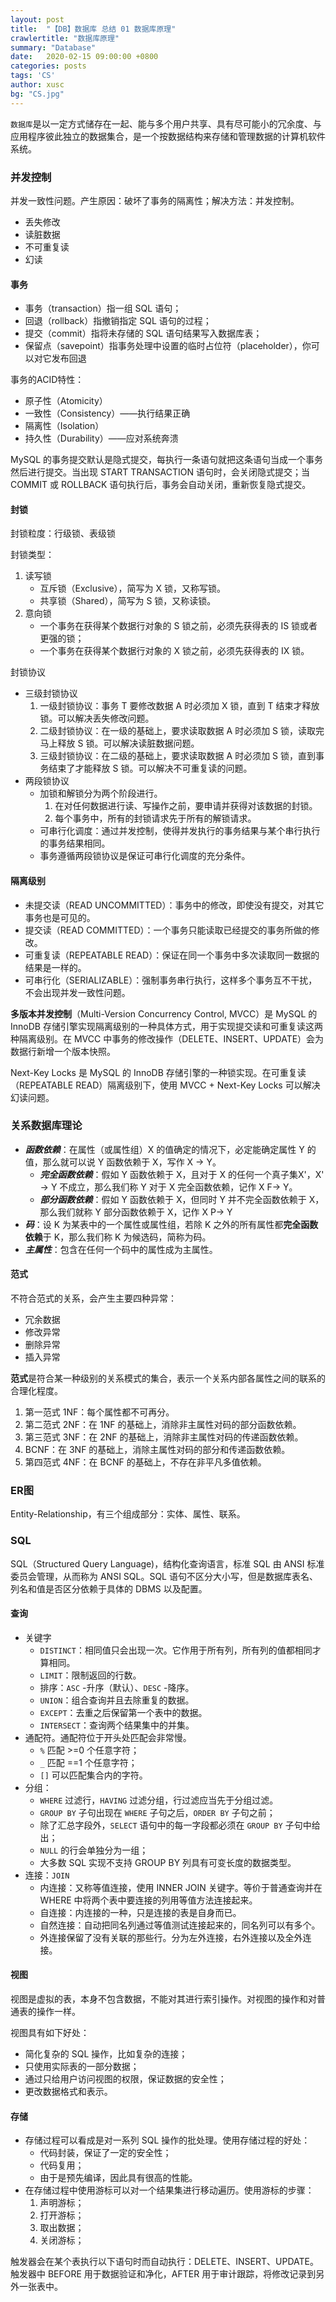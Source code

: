 ```yaml
---
layout: post
title:  "【DB】数据库 总结 01 数据库原理"
crawlertitle: "数据库原理"
summary: "Database"
date:   2020-02-15 09:00:00 +0800
categories: posts
tags: 'CS'
author: xusc
bg: "CS.jpg"
---
```


`数据库`是以一定方式储存在一起、能与多个用户共享、具有尽可能小的冗余度、与应用程序彼此独立的数据集合，是一个按数据结构来存储和管理数据的计算机软件系统。

### 并发控制
并发一致性问题。产生原因：破坏了事务的隔离性；解决方法：并发控制。
- 丢失修改
- 读脏数据
- 不可重复读
- 幻读

#### 事务
- 事务（transaction）指一组 SQL 语句；
- 回退（rollback）指撤销指定 SQL 语句的过程；
- 提交（commit）指将未存储的 SQL 语句结果写入数据库表；
- 保留点（savepoint）指事务处理中设置的临时占位符（placeholder），你可以对它发布回退

事务的ACID特性：
- 原子性（Atomicity）
- 一致性（Consistency）——执行结果正确
- 隔离性（Isolation）
- 持久性（Durability）——应对系统奔溃

MySQL 的事务提交默认是隐式提交，每执行一条语句就把这条语句当成一个事务然后进行提交。当出现 START TRANSACTION 语句时，会关闭隐式提交；当 COMMIT 或 ROLLBACK 语句执行后，事务会自动关闭，重新恢复隐式提交。

#### 封锁
封锁粒度：行级锁、表级锁

封锁类型：
1. 读写锁
   - 互斥锁（Exclusive），简写为 X 锁，又称写锁。
   - 共享锁（Shared），简写为 S 锁，又称读锁。
2. 意向锁
   - 一个事务在获得某个数据行对象的 S 锁之前，必须先获得表的 IS 锁或者更强的锁；
   - 一个事务在获得某个数据行对象的 X 锁之前，必须先获得表的 IX 锁。

封锁协议
- 三级封锁协议
  1. 一级封锁协议：事务 T 要修改数据 A 时必须加 X 锁，直到 T 结束才释放锁。可以解决丢失修改问题。
  2. 二级封锁协议：在一级的基础上，要求读取数据 A 时必须加 S 锁，读取完马上释放 S 锁。可以解决读脏数据问题。
  3. 三级封锁协议：在二级的基础上，要求读取数据 A 时必须加 S 锁，直到事务结束了才能释放 S 锁。可以解决不可重复读的问题。
- 两段锁协议
  - 加锁和解锁分为两个阶段进行。
    1. 在对任何数据进行读、写操作之前，要申请并获得对该数据的封锁。
    2. 每个事务中，所有的封锁请求先于所有的解锁请求。
  - 可串行化调度：通过并发控制，使得并发执行的事务结果与某个串行执行的事务结果相同。
  - 事务遵循两段锁协议是保证可串行化调度的充分条件。

#### 隔离级别
- 未提交读（READ UNCOMMITTED）：事务中的修改，即使没有提交，对其它事务也是可见的。
- 提交读（READ COMMITTED）：一个事务只能读取已经提交的事务所做的修改。
- 可重复读（REPEATABLE READ）：保证在同一个事务中多次读取同一数据的结果是一样的。
- 可串行化（SERIALIZABLE）：强制事务串行执行，这样多个事务互不干扰，不会出现并发一致性问题。

**多版本并发控制**（Multi-Version Concurrency Control, MVCC）是 MySQL 的 InnoDB 存储引擎实现隔离级别的一种具体方式，用于实现提交读和可重复读这两种隔离级别。在 MVCC 中事务的修改操作（DELETE、INSERT、UPDATE）会为数据行新增一个版本快照。

Next-Key Locks 是 MySQL 的 InnoDB 存储引擎的一种锁实现。在可重复读（REPEATABLE READ）隔离级别下，使用 MVCC + Next-Key Locks 可以解决幻读问题。



### 关系数据库理论
- ***函数依赖***：在属性（或属性组）X 的值确定的情况下，必定能确定属性 Y 的值，那么就可以说 Y 函数依赖于 X，写作 X -> Y。
  - ***完全函数依赖***：假如 Y 函数依赖于 X，且对于 X 的任何一个真子集X'，X' -> Y 不成立，那么我们称 Y 对于 X 完全函数依赖，记作 X F-> Y。
  - ***部分函数依赖***：假如 Y 函数依赖于 X，但同时 Y 并不完全函数依赖于 X，那么我们就称 Y 部分函数依赖于 X，记作 X P-> Y
- ***码***：设 K 为某表中的一个属性或属性组，若除 K 之外的所有属性都**完全函数依赖**于 K，那么我们称 K 为候选码，简称为码。
- ***主属性***：包含在任何一个码中的属性成为主属性。

#### 范式
不符合范式的关系，会产生主要四种异常：
- 冗余数据
- 修改异常
- 删除异常
- 插入异常

**范式**是符合某一种级别的关系模式的集合，表示一个关系内部各属性之间的联系的合理化程度。

1. 第一范式 1NF：每个属性都不可再分。
2. 第二范式 2NF：在 1NF 的基础上，消除非主属性对码的部分函数依赖。
3. 第三范式 3NF：在 2NF 的基础上，消除非主属性对码的传递函数依赖。
4. BCNF：在 3NF 的基础上，消除主属性对码的部分和传递函数依赖。
5. 第四范式 4NF：在 BCNF 的基础上，不存在非平凡多值依赖。



### ER图
Entity-Relationship，有三个组成部分：实体、属性、联系。



### SQL
SQL（Structured Query Language)，结构化查询语言，标准 SQL 由 ANSI 标准委员会管理，从而称为 ANSI SQL。SQL 语句不区分大小写，但是数据库表名、列名和值是否区分依赖于具体的 DBMS 以及配置。

#### 查询
- 关键字
  - `DISTINCT`：相同值只会出现一次。它作用于所有列，所有列的值都相同才算相同。
  - `LIMIT`：限制返回的行数。
  - 排序：`ASC` -升序（默认）、`DESC` -降序。
  - `UNION`：组合查询并且去除重复的数据。
  - `EXCEPT`：去重之后保留第一个表中的数据。
  - `INTERSECT`：查询两个结果集中的并集。
- 通配符。通配符位于开头处匹配会非常慢。
  - `%` 匹配 >=0 个任意字符；
  - `_` 匹配 ==1 个任意字符；
  - `[]` 可以匹配集合内的字符。
- 分组：
  - `WHERE` 过滤行，`HAVING` 过滤分组，行过滤应当先于分组过滤。
  - `GROUP BY` 子句出现在 `WHERE` 子句之后，`ORDER BY` 子句之前；
  - 除了汇总字段外，`SELECT` 语句中的每一字段都必须在 `GROUP BY` 子句中给出；
  - `NULL` 的行会单独分为一组；
  - 大多数 SQL 实现不支持 GROUP BY 列具有可变长度的数据类型。
- 连接：`JOIN `
  - 内连接：又称等值连接，使用 INNER JOIN 关键字。等价于普通查询并在 WHERE 中将两个表中要连接的列用等值方法连接起来。
  - 自连接：内连接的一种，只是连接的表是自身而已。
  - 自然连接：自动把同名列通过等值测试连接起来的，同名列可以有多个。
  - 外连接保留了没有关联的那些行。分为左外连接，右外连接以及全外连接。

#### 视图
视图是虚拟的表，本身不包含数据，不能对其进行索引操作。对视图的操作和对普通表的操作一样。

视图具有如下好处：
- 简化复杂的 SQL 操作，比如复杂的连接；
- 只使用实际表的一部分数据；
- 通过只给用户访问视图的权限，保证数据的安全性；
- 更改数据格式和表示。

#### 存储
- 存储过程可以看成是对一系列 SQL 操作的批处理。使用存储过程的好处：
  - 代码封装，保证了一定的安全性；
  - 代码复用；
  - 由于是预先编译，因此具有很高的性能。
- 在存储过程中使用游标可以对一个结果集进行移动遍历。使用游标的步骤：
  1. 声明游标；
  2. 打开游标；
  3. 取出数据；
  4. 关闭游标；

触发器会在某个表执行以下语句时而自动执行：DELETE、INSERT、UPDATE。触发器中 BEFORE 用于数据验证和净化，AFTER 用于审计跟踪，将修改记录到另外一张表中。



